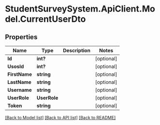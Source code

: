 # StudentSurveySystem.ApiClient.Model.CurrentUserDto
## Properties

Name | Type | Description | Notes
------------ | ------------- | ------------- | -------------
**Id** | **int?** |  | [optional] 
**UsosId** | **int?** |  | [optional] 
**FirstName** | **string** |  | [optional] 
**LastName** | **string** |  | [optional] 
**Username** | **string** |  | [optional] 
**UserRole** | **UserRole** |  | [optional] 
**Token** | **string** |  | [optional] 

[[Back to Model list]](../README.md#documentation-for-models) [[Back to API list]](../README.md#documentation-for-api-endpoints) [[Back to README]](../README.md)

